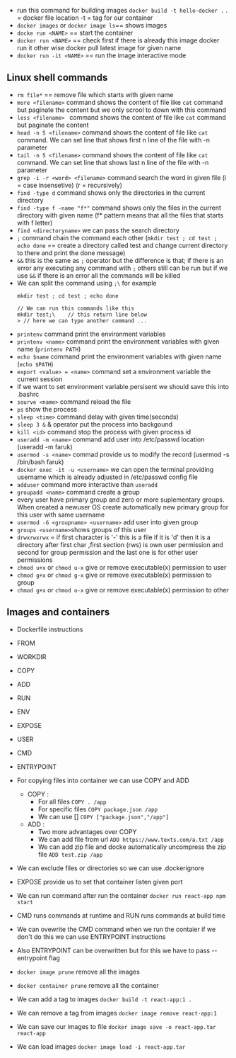 - run this command for building images
    `docker build -t hello-docker .`
    . = docker file location
    -t = tag for our container
- `docker images` or `docker image ls`== shows images
- `docke run <NAME>` == start the container
- `docker run <NAME>` == check first if there is already this image docker run it other wise docker pull latest image for given name
- `docker run -it <NAME>` == run the image interactive mode
## Linux shell commands
- `rm file*` == remove file which starts with given name
- `more <filename>` command shows the content of file like `cat` command but paginate the content but we only scrool to down with this command
- `less <filename> ` command shows the content of file like `cat` command but paginate the content 
- `head -n 5 <filename>` command shows the content of file like `cat` command. We can set line that shows first n line of the file with -n parameter 
- `tail -n 5 <filename>` command shows the content of file like `cat` command. We can set line that shows last n line of the file with -n parameter 
- `grep -i -r <word> <filename>` command search the word in given file (i = case insensetive) (r = recursively)
- `find -type d` command shows only the directories in the current directory
- `find -type f -name "f*"` command shows only the files in the current directory with given name (f* pattern means that all the files that starts with f letter)
- `find <directoryname>` we can pass the search directory
- `;` command chain the command each other (`mkdir test ; cd test ; echo done` == create a directory called test and change current directory to there and print the done message)
- `&&` this is the same as `;` operator but the difference is that; if there is an error any executing any command with `;` others still can be run but if we use 
`&&` if there is an error all the commands will be killed
- We can split the command using `;\` for example 
    ```
    mkdir test ; cd test ; echo done   

    // We can run this commands like this
    mkdir test;\    // this return line below
    > // here we can type another command ...
    ```
- `printenv` command print the environment variables
- `printenv <name>` command print the environment variables with given name (`printenv PATH`)
- `echo $name` command print the environment variables with given name (`echo $PATH`)
- `export <value> = <name>` command set a environment variable the current session
- if we want to set environment variable persisent we should save this into  .bashrc
- `sourve <name>` command reload the file
- `ps` show the process
- `sleep <time>` command delay with given time(seconds)
- `sleep 3 &` & operator put the process into backgound
- `kill <id>` command stop the process with given process id
- `useradd -m <name>` command add user into /etc/passwd location (useradd -m faruk)
- `usermod -s <name>` commad provide us to modify the record (usermod -s /bin/bash faruk)
- `docker exec -it -u <username>` we can open the terminal providing username which is already adjusted in /etc/passwd config file
- `adduser` command more interactive than `useradd`
- `groupadd <name>` command create a group
- every user have primary group and zero or more suplementary groups. When created a newuser OS create automatically new primary group for this user with same username
- `usermod -G <groupname> <username>` add user into given group
- `groups <username>`shows groups of this user
- `drwxrwxrwx`  = if first character is '-' this is a file if it is 'd' then it is a directory
    after first char ,first section (rws) is own user permission and second for group permission and the last one is for other user permissions
- `chmod u+x` or `chmod u-x` give or remove executable(x) permission to user
- `chmod g+x` or `chmod g-x` give or remove executable(x) permission to group
- `chmod g+x` or `chmod o-x` give or remove executable(x) permission to other

## Images and containers
- Dockerfile instructions
- FROM
- WORKDIR
- COPY
- ADD
- RUN
- ENV
- EXPOSE
- USER
- CMD
- ENTRYPOINT

- For copying files into container we can use COPY and ADD
    - COPY :
        - For all files
            `COPY . /app`
        - For specific files
            `COPY package.json /app`
        - We can use []
            `COPY ["package.json","/app"]`
    - ADD :
        - Two more advantages over COPY
        - We can add file from url
            `ADD https://www.texts.com/a.txt /app`
        - We can add zip file and docke automatically uncompress the zip file
            `ADD test.zip /app`

- We can exclude files or directories so we can use .dockerignore
- EXPOSE provide us to set that container listen given port 
- We can run command after run the container
    `docker run react-app npm start`
- CMD runs commands at runtime and RUN runs commands at build time
- We can ovewrite the CMD command when we run the contaier if we don't do this we can use ENTRYPOINT instructions
- Also ENTRYPOINT can be overwritten but for this we have to pass --entrypoint flag
- `docker image prune` remove all the images
- `docker container prune` remove all the container
- We can add a tag to images
    `docker build -t react-app:1 .`
- We can remove a tag from images
    `docker image remove react-app:1`
- We can save our images to file
    `docker image save -o react-app.tar react-app`
- We can load images
    `docker image load -i react-app.tar`
